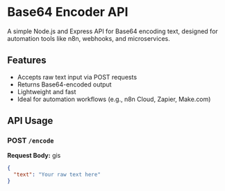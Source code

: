 # Base64 Encoder API

A simple Node.js and Express API for Base64 encoding text, designed for automation tools like n8n, webhooks, and microservices.

## Features
- Accepts raw text input via POST requests
- Returns Base64-encoded output
- Lightweight and fast
- Ideal for automation workflows (e.g., n8n Cloud, Zapier, Make.com)

## API Usage

### POST `/encode`

**Request Body:**
gis 
```json
{
  "text": "Your raw text here"
}
